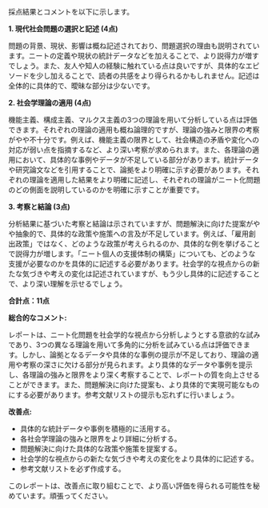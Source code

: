 採点結果とコメントを以下に示します。

**1. 現代社会問題の選択と記述 (4点)**

問題の背景、現状、影響は概ね記述されており、問題選択の理由も説明されています。ニートの定義や現状の統計データなどを加えることで、より説得力が増すでしょう。また、友人や知人の経験に触れている点は良いですが、具体的なエピソードを少し加えることで、読者の共感をより得られるかもしれません。記述は全体的に具体的で、曖昧な部分は少ないです。


**2. 社会学理論の適用 (4点)**

機能主義、構成主義、マルクス主義の3つの理論を用いて分析している点は評価できます。それぞれの理論の適用も概ね論理的ですが、理論の強みと限界の考察がやや不十分です。例えば、機能主義の限界として、社会構造の矛盾や変化への対応が弱い点を指摘するなど、より深い考察が求められます。また、各理論の適用において、具体的な事例やデータが不足している部分があります。統計データや研究論文などを引用することで、論拠をより明確に示す必要があります。それぞれの理論を適用した結果をより明確に記述し、それぞれの理論がニート化問題のどの側面を説明しているのかを明確に示すことが重要です。


**3. 考察と結論 (3点)**

分析結果に基づいた考察と結論は示されていますが、問題解決に向けた提案がやや抽象的で、具体的な政策や施策への言及が不足しています。例えば、「雇用創出政策」ではなく、どのような政策が考えられるのか、具体的な例を挙げることで説得力が増します。「ニート個人の支援体制の構築」についても、どのような支援が必要なのかを具体的に記述する必要があります。社会学的な視点からの新たな気づきや考えの変化は記述されていますが、もう少し具体的に記述することで、より深い理解を示せるでしょう。


**合計点：11点**

**総合的なコメント:**

レポートは、ニート化問題を社会学的な視点から分析しようとする意欲的な試みであり、3つの異なる理論を用いて多角的に分析を試みている点は評価できます。しかし、論拠となるデータや具体的な事例の提示が不足しており、理論の適用や考察の深さに欠ける部分が見られます。より具体的なデータや事例を提示し、各理論の強みと限界をより深く考察することで、レポートの質を向上させることができます。また、問題解決に向けた提案も、より具体的で実現可能なものにする必要があります。参考文献リストの提示も忘れずに行いましょう。


**改善点:**

* 具体的な統計データや事例を積極的に活用する。
* 各社会学理論の強みと限界をより詳細に分析する。
* 問題解決に向けた具体的な政策や施策を提案する。
* 社会学的な視点からの新たな気づきや考えの変化をより具体的に記述する。
* 参考文献リストを必ず作成する。


このレポートは、改善点に取り組むことで、より高い評価を得られる可能性を秘めています。頑張ってください。
